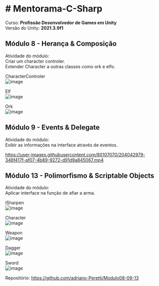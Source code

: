 # # Mentorama-C-Sharp

Curso: **Profissão Desenvolvedor de Games em Unity**<br/>
Versão do Unity: **2021.3.9f1**<br/>

## Módulo 8 - **Herança & Composição**<br/>

Atividade do módulo:<br/>
Criar um character controler.<br/>
Extender Character a outras classes como ork e elfo.<br/>

CharacterControler<br/>
![image](https://user-images.githubusercontent.com/80107070/204042448-41250f7a-5119-41e9-a877-4fac0171b836.png)<br/>

Elf<br/>
![image](https://user-images.githubusercontent.com/80107070/204042486-d84218c5-3926-4490-940a-7cf3179c5a82.png)<br/>

Ork<br/>
![image](https://user-images.githubusercontent.com/80107070/204042515-4ccd98a4-a957-4388-92a2-74f046b47403.png)<br/>


## Módulo 9 - **Events & Delegate**<br/>

Atividade do módulo:<br/>
Exibir as informações na interface através de eventos.

https://user-images.githubusercontent.com/80107070/204042979-346f417f-af07-4b89-9272-d91d9a845067.mp4


## Módulo 13 - **Polimorfismo & Scriptable Objects**<br/>

Atividade do módulo:<br/>
Aplicar interface na função de afiar a arma.

ISharpen<br/>
![image](https://user-images.githubusercontent.com/80107070/204880566-2f927513-30b5-4aa3-bda4-563006629ffc.png)<br/>

Character<br/>
![image](https://user-images.githubusercontent.com/80107070/204880778-e2ca4061-e77a-475e-b571-23875c61fa86.png)<br/>

Weapon<br/>
![image](https://user-images.githubusercontent.com/80107070/204880945-c341a72a-c4b9-4bc1-bdc2-f4f3ea965c22.png)<br/>

Dagger<br/>
![image](https://user-images.githubusercontent.com/80107070/204881076-1380adfa-a902-4251-a7b8-e94bf5c62232.png)<br/>

Sword<br/>
![image](https://user-images.githubusercontent.com/80107070/204881138-01646fe4-b5a3-4f19-ae21-058a2f515dad.png)<br/>

Repositório: https://github.com/adriano-Peretti/Modulo08-09-13
